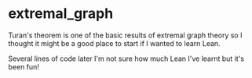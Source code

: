 # extremal_graph

Turan's theorem is one of the basic results of extremal graph theory so I thought it might be a good place to start if I wanted to learn Lean.

Several lines of code later I'm not sure how much Lean I've learnt but it's been fun!
